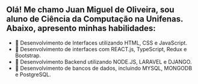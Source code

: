 ## Olá! Me chamo Juan Miguel de Oliveira, sou aluno de Ciência da Computação na Unifenas. Abaixo, apresento minhas habilidades:

- 🔭 Desenvolvimento de Interfaces utilizando HTML, CSS e JavaScript.
- 🌱 Desenvolvimento de interfaces com REACT.js, TypeScript, Redux e Bootstrap.
- 👯 Desenvolvimento Backend utilizando NODE.JS, LARAVEL e DJANGO.
- 🤔 Desenvolvimento de bancos de dados, incluindo MYSQL, MONGODB e PostgreSQL.

